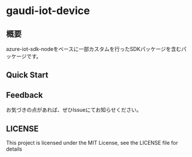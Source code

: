 # gaudi-iot-device
## 概要
azure-iot-sdk-nodeをベースに一部カスタムを行ったSDKパッケージを含むパッケージです。

## Quick Start

## Feedback
お気づきの点があれば、ぜひIssueにてお知らせください。

## LICENSE
This project is licensed under the MIT License, see the LICENSE file for details